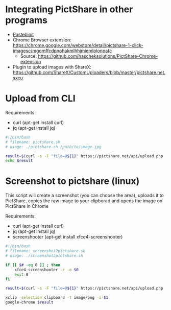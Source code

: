 # Integrating PictShare in other programs

- [Pastebinit](/rtfm/PASTEBINIT.md)
- Chrome Browser extension: https://chrome.google.com/webstore/detail/pictshare-1-click-imagesc/mgomffcdpnohakmlhhjmiemlolonpafc
  - Source: https://github.com/hascheksolutions/PictShare-Chrome-extension
- Plugin to upload images with ShareX: https://github.com/ShareX/CustomUploaders/blob/master/pictshare.net.sxcu

# Upload from CLI

Requirements:
- curl (apt-get install curl)
- jq (apt-get install jq)

```bash
#!/bin/bash
# filename: pictshare.sh
# usage: ./pictshare.sh /path/to/image.jpg

result=$(curl -s -F "file=@${1}" https://pictshare.net/api/upload.php | jq -r .url)
echo $result
```

# Screenshot to pictshare (linux)

This script will create a screenshot (you can choose the area), uploads it to PictShare, copies the raw image to your clipborad and opens the image on PictShare in Chrome

Requirements:
- curl (apt-get install curl)
- jq (apt-get install jq)
- screenshooter (apt-get install xfce4-screenshooter)

```bash
#!/bin/bash
# filename: screenshot2pictshare.sh
# usage: ./screenshot2pictshare.sh

if [[ $# -eq 0 ]] ; then
    xfce4-screenshooter -r -o $0
    exit 0
fi

result=$(curl -s -F "file=@${1}" https://pictshare.net/api/upload.php | jq -r .url)

xclip -selection clipboard -t image/png -i $1
google-chrome $result
```